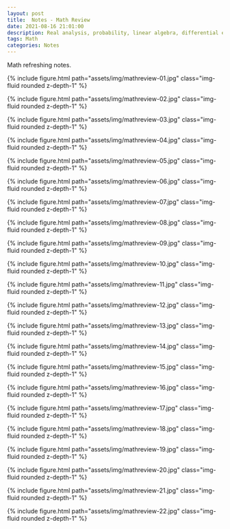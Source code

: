 ```yaml
---
layout: post
title:  Notes - Math Review
date: 2021-08-16 21:01:00
description: Real analysis, probability, linear algebra, differential equations, stochastic process.
tags: Math
categories: Notes
---
```


Math refreshing notes.

{% include figure.html path="assets/img/mathreview-01.jpg" class="img-fluid rounded z-depth-1" %}

{% include figure.html path="assets/img/mathreview-02.jpg" class="img-fluid rounded z-depth-1" %}

{% include figure.html path="assets/img/mathreview-03.jpg" class="img-fluid rounded z-depth-1" %}

{% include figure.html path="assets/img/mathreview-04.jpg" class="img-fluid rounded z-depth-1" %}

{% include figure.html path="assets/img/mathreview-05.jpg" class="img-fluid rounded z-depth-1" %}

{% include figure.html path="assets/img/mathreview-06.jpg" class="img-fluid rounded z-depth-1" %}

{% include figure.html path="assets/img/mathreview-07.jpg" class="img-fluid rounded z-depth-1" %}

{% include figure.html path="assets/img/mathreview-08.jpg" class="img-fluid rounded z-depth-1" %}

{% include figure.html path="assets/img/mathreview-09.jpg" class="img-fluid rounded z-depth-1" %}

{% include figure.html path="assets/img/mathreview-10.jpg" class="img-fluid rounded z-depth-1" %}

{% include figure.html path="assets/img/mathreview-11.jpg" class="img-fluid rounded z-depth-1" %}

{% include figure.html path="assets/img/mathreview-12.jpg" class="img-fluid rounded z-depth-1" %}

{% include figure.html path="assets/img/mathreview-13.jpg" class="img-fluid rounded z-depth-1" %}

{% include figure.html path="assets/img/mathreview-14.jpg" class="img-fluid rounded z-depth-1" %}

{% include figure.html path="assets/img/mathreview-15.jpg" class="img-fluid rounded z-depth-1" %}

{% include figure.html path="assets/img/mathreview-16.jpg" class="img-fluid rounded z-depth-1" %}

{% include figure.html path="assets/img/mathreview-17.jpg" class="img-fluid rounded z-depth-1" %}

{% include figure.html path="assets/img/mathreview-18.jpg" class="img-fluid rounded z-depth-1" %}

{% include figure.html path="assets/img/mathreview-19.jpg" class="img-fluid rounded z-depth-1" %}

{% include figure.html path="assets/img/mathreview-20.jpg" class="img-fluid rounded z-depth-1" %}

{% include figure.html path="assets/img/mathreview-21.jpg" class="img-fluid rounded z-depth-1" %}

{% include figure.html path="assets/img/mathreview-22.jpg" class="img-fluid rounded z-depth-1" %}


